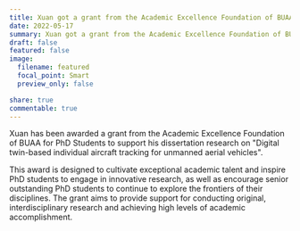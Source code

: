 ```yaml
---
title: Xuan got a grant from the Academic Excellence Foundation of BUAA for PhD Students.
date: 2022-05-17
summary: Xuan got a grant from the Academic Excellence Foundation of BUAA for PhD Students, under which he will carry on his dissertation research on the digital-twin-based individual aircraft tracking technology.
draft: false
featured: false
image:
  filename: featured
  focal_point: Smart
  preview_only: false

share: true
commentable: true
---
```


Xuan has been awarded a grant from the Academic Excellence Foundation of BUAA for PhD Students to support his dissertation research on "Digital twin-based individual aircraft tracking for unmanned aerial vehicles".

This award is designed to cultivate exceptional academic talent and inspire PhD students to engage in innovative research, as well as encourage senior outstanding PhD students to continue to explore the frontiers of their disciplines. The grant aims to provide support for conducting original, interdisciplinary research and achieving high levels of academic accomplishment.
